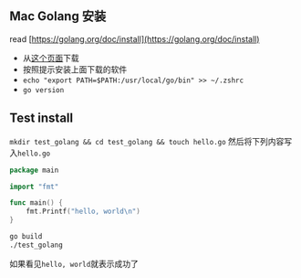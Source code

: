 
## Mac Golang 安装
read  [https://golang.org/doc/install](https://golang.org/doc/install)

- 从[这个页面](https://golang.org/dl/)下载
- 按照提示安装上面下载的软件
- `echo "export PATH=$PATH:/usr/local/go/bin" >> ~/.zshrc`
- `go version`

## Test install
`mkdir test_golang && cd test_golang && touch hello.go`
然后将下列内容写入`hello.go`
```go
package main

import "fmt"

func main() {
    fmt.Printf("hello, world\n")
}
```
```bash
go build
./test_golang
```
如果看见`hello, world`就表示成功了
